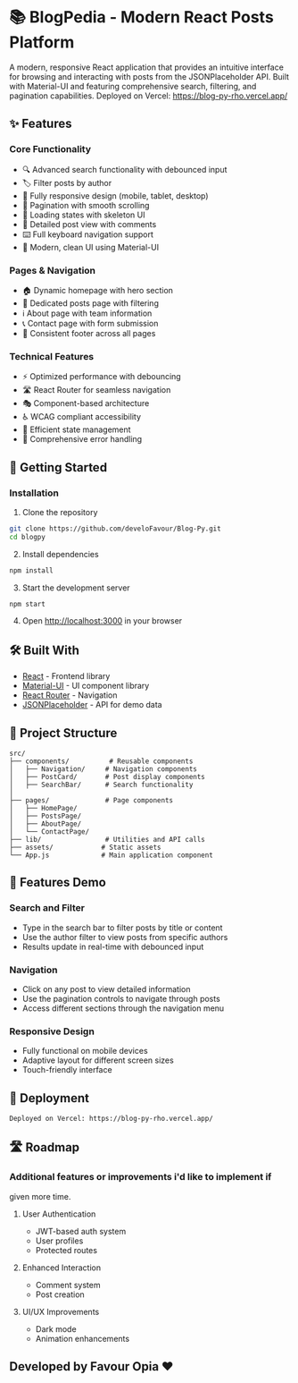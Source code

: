 # 📚 BlogPedia - Modern React Posts Platform

A modern, responsive React application that provides an intuitive interface for browsing and interacting with posts from the JSONPlaceholder API. Built with Material-UI and featuring comprehensive search, filtering, and pagination capabilities.
Deployed on Vercel: https://blog-py-rho.vercel.app/

## ✨ Features

### Core Functionality

- 🔍 Advanced search functionality with debounced input
- 🏷️ Filter posts by author
- 📱 Fully responsive design (mobile, tablet, desktop)
- 📄 Pagination with smooth scrolling
- 💫 Loading states with skeleton UI
- 🎯 Detailed post view with comments
- ⌨️ Full keyboard navigation support
- 🎨 Modern, clean UI using Material-UI

### Pages & Navigation

- 🏠 Dynamic homepage with hero section
- 📝 Dedicated posts page with filtering
- ℹ️ About page with team information
- 📞 Contact page with form submission
- 🦶 Consistent footer across all pages

### Technical Features

- ⚡ Optimized performance with debouncing
- 🛣️ React Router for seamless navigation
- 🎭 Component-based architecture
- ♿ WCAG compliant accessibility
- 🔄 Efficient state management
- 🚦 Comprehensive error handling

## 🚀 Getting Started

### Installation

1. Clone the repository

```bash
git clone https://github.com/develoFavour/Blog-Py.git
cd blogpy
```

2. Install dependencies

```bash
npm install
```

3. Start the development server

```bash
npm start
```

4. Open [http://localhost:3000](http://localhost:3000) in your browser

## 🛠️ Built With

- [React](https://reactjs.org/) - Frontend library
- [Material-UI](https://mui.com/) - UI component library
- [React Router](https://reactrouter.com/) - Navigation
- [JSONPlaceholder](https://jsonplaceholder.typicode.com/) - API for demo data

## 📁 Project Structure

```
src/
├── components/          # Reusable components
│   ├── Navigation/     # Navigation components
│   ├── PostCard/       # Post display components
│   ├── SearchBar/      # Search functionality
│
├── pages/              # Page components
│   ├── HomePage/
│   ├── PostsPage/
│   ├── AboutPage/
│   └── ContactPage/
├── lib/                # Utilities and API calls
├── assets/            # Static assets
└── App.js             # Main application component
```

## 📱 Features Demo

### Search and Filter

- Type in the search bar to filter posts by title or content
- Use the author filter to view posts from specific authors
- Results update in real-time with debounced input

### Navigation

- Click on any post to view detailed information
- Use the pagination controls to navigate through posts
- Access different sections through the navigation menu

### Responsive Design

- Fully functional on mobile devices
- Adaptive layout for different screen sizes
- Touch-friendly interface

## 🚀 Deployment

    Deployed on Vercel: https://blog-py-rho.vercel.app/

## 🛣️ Roadmap

### Additional features or improvements i'd like to implement if

given more time.

1. User Authentication

   - JWT-based auth system
   - User profiles
   - Protected routes

2. Enhanced Interaction

   - Comment system
   - Post creation

3. UI/UX Improvements
   - Dark mode
   - Animation enhancements

## Developed by Favour Opia ❤️
